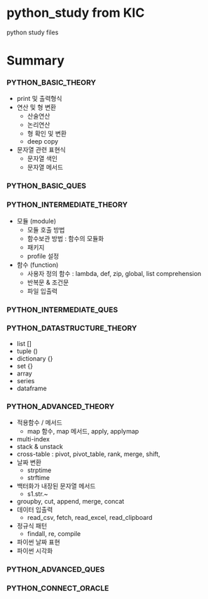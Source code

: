# python_study from KIC
python study files

# Summary
### PYTHON_BASIC_THEORY
- print 및 출력형식
- 연산 및 형 변환
  - 산술연산
  - 논리연산
  - 형 확인 및 변환
  - deep copy
- 문자열 관련 표현식
  - 문자열 색인
  - 문자열 메서드
### PYTHON_BASIC_QUES
### PYTHON_INTERMEDIATE_THEORY
- 모듈 (module)
  - 모듈 호출 방법
  - 함수보관 방법 : 함수의 모듈화
  - 패키지
  - profile 설정
- 함수 (function)
  - 사용자 정의 함수 : lambda, def, zip, global, list comprehension
  - 반복문 & 조건문
  - 파일 입출력
### PYTHON_INTERMEDIATE_QUES
### PYTHON_DATASTRUCTURE_THEORY
- list []
- tuple ()
- dictionary {}
- set {}
- array
- series
- dataframe
### PYTHON_ADVANCED_THEORY
- 적용함수 / 메서드
  - map 함수, map 메서드, apply, applymap
- multi-index
- stack & unstack
- cross-table : pivot, pivot_table, rank, merge, shift, 
- 날짜 변환
  - strptime
  - strftime
- 백터화가 내장된 문자열 메서드
  - s1.str.~
- groupby, cut, append, merge, concat
- 데이터 입출력
  - read_csv, fetch, read_excel, read_clipboard
- 정규식 패턴
  - findall, re, compile
- 파이썬 날짜 표현
- 파이썬 시각화
### PYTHON_ADVANCED_QUES
### PYTHON_CONNECT_ORACLE
